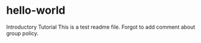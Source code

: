 # hello-world
Introductory Tutorial
This is a test readme file.
Forgot to add comment about group policy.
